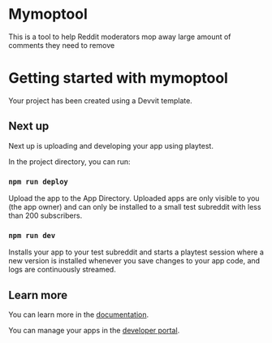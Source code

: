 # Mymoptool
This is a tool to help Reddit moderators mop away large amount of comments they need to remove

# Getting started with mymoptool

Your project has been created using a Devvit template.

## Next up

Next up is uploading and developing your app using playtest.

In the project directory, you can run:

### `npm run deploy`

Upload the app to the App Directory. Uploaded apps are only visible to you (the app owner) and can only be installed to a small test subreddit with less than 200 subscribers.

### `npm run dev`

Installs your app to your test subreddit and starts a playtest session where a new version is installed whenever you save changes to your app code, and logs are continuously streamed.

## Learn more

You can learn more in the [documentation](https://developers.reddit.com/docs/).

You can manage your apps in the [developer portal](https://developers.reddit.com/my/apps).